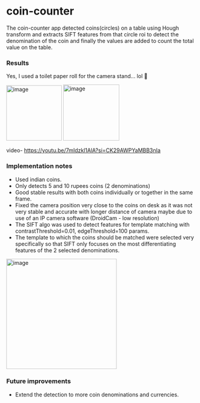 # coin-counter
The coin-counter app detected coins(circles) on a table using Hough transform and extracts SIFT features from that circle roi to detect the denomination of the coin and finally the values are added to count the total value on the table.

### Results
Yes, I used a toilet paper roll for the camera stand... lol :toilet:

<img width="146" alt="image" src="https://github.com/tusharparimi/coin-counter/assets/93556280/3506f50f-17e9-4909-9bbb-ac1eb887fa3c">
<img width="148" alt="image" src="https://github.com/tusharparimi/coin-counter/assets/93556280/bbc6e079-7453-4c76-a79e-32cc7cb53535">

video- https://youtu.be/7mIdzkl1AlA?si=CK29AWPYaMBB3nIa

### Implementation notes
- Used indian coins.
- Only detects 5 and 10 rupees coins (2 denominations)
- Good stable results with both coins individually or together in the same frame.
- Fixed the camera position very close to the coins on desk as it was not very stable and accurate with longer distance of camera maybe due to use of an IP camera software (DroidCam - low resolution)
- The SIFT algo was used to detect features for template matching with contrastThreshold=0.01, edgeThreshold=100 params.
- The template to which the coins should be matched were selected very specifically so that SIFT only focuses on the most differentiating features of the 2 selected denominations.
<img width="291" alt="image" src="https://github.com/tusharparimi/coin-counter/assets/93556280/9aa33035-cd48-422c-9bfc-5ddeb4f74491">

### Future improvements
- Extend the detection to more coin denominations and currencies.
